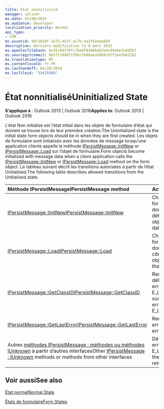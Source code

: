 ```yaml
---
title: État nonnitialisé
manager: soliver
ms.date: 03/09/2015
ms.audience: Developer
localization_priority: Normal
api_type:
- COM
ms.assetid: e071b50f-2e75-4537-ac7b-4a2f5ebea83d
description: Dernière modification le 9 mars 2015
ms.openlocfilehash: be35c9d3f8fc7badf83086e63e4c94e0efa4d5bf
ms.sourcegitcommit: 8657170d071f9bcf680aba50b9c07f2a4fb82283
ms.translationtype: MT
ms.contentlocale: fr-FR
ms.lasthandoff: 04/28/2019
ms.locfileid: "33425560"
---
```

# <a name="uninitialized-state"></a><span data-ttu-id="ecf9a-103">État nonnitialisé</span><span class="sxs-lookup"><span data-stu-id="ecf9a-103">Uninitialized State</span></span>

  
  
<span data-ttu-id="ecf9a-104">**S’applique à** : Outlook 2013 | Outlook 2016</span><span class="sxs-lookup"><span data-stu-id="ecf9a-104">**Applies to**: Outlook 2013 | Outlook 2016</span></span> 
  
<span data-ttu-id="ecf9a-105">L’état Non initialisé est l’état initial dans les objets de formulaire d’état qui doivent se trouve lors de leur première création.</span><span class="sxs-lookup"><span data-stu-id="ecf9a-105">The Uninitialized state is the initial state form objects should be in when they are first created.</span></span> <span data-ttu-id="ecf9a-106">Les objets de formulaire sont initialisés avec les données de message lorsqu’une application cliente appelle la méthode [IPersistMessage::InitNew](ipersistmessage-initnew.md) or [IPersistMessage::Load](ipersistmessage-load.md) sur l’objet de formulaire.</span><span class="sxs-lookup"><span data-stu-id="ecf9a-106">Form objects become initialized with message data when a client application calls the [IPersistMessage::InitNew](ipersistmessage-initnew.md) or [IPersistMessage::Load](ipersistmessage-load.md) method on the form object.</span></span> <span data-ttu-id="ecf9a-107">Le tableau suivant décrit les transitions autorisées à partir de l’état Unitialized.</span><span class="sxs-lookup"><span data-stu-id="ecf9a-107">The following table describes allowed transitions from the Unitialized state.</span></span> 
  
|<span data-ttu-id="ecf9a-108">**Méthode IPersistMessage**</span><span class="sxs-lookup"><span data-stu-id="ecf9a-108">**IPersistMessage method**</span></span>|<span data-ttu-id="ecf9a-109">**Action**</span><span class="sxs-lookup"><span data-stu-id="ecf9a-109">**Action**</span></span>|<span data-ttu-id="ecf9a-110">**Nouvel état**</span><span class="sxs-lookup"><span data-stu-id="ecf9a-110">**New state**</span></span>|
|:-----|:-----|:-----|
|[<span data-ttu-id="ecf9a-111">IPersistMessage::InitNew</span><span class="sxs-lookup"><span data-stu-id="ecf9a-111">IPersistMessage::InitNew</span></span>](ipersistmessage-initnew.md) <br/> |<span data-ttu-id="ecf9a-112">Chargez l’objet de formulaire avec les données par défaut.</span><span class="sxs-lookup"><span data-stu-id="ecf9a-112">Load the form object with default data.</span></span>  <br/> |[<span data-ttu-id="ecf9a-113">Normal</span><span class="sxs-lookup"><span data-stu-id="ecf9a-113">Normal</span></span>](normal-state.md) <br/> |
|[<span data-ttu-id="ecf9a-114">IPersistMessage::Load</span><span class="sxs-lookup"><span data-stu-id="ecf9a-114">IPersistMessage::Load</span></span>](ipersistmessage-load.md) <br/> |<span data-ttu-id="ecf9a-115">Chargez l’objet de formulaire avec les données du message cible.</span><span class="sxs-lookup"><span data-stu-id="ecf9a-115">Load the form object with data from the target message.</span></span>  <br/> |<span data-ttu-id="ecf9a-116">Normal</span><span class="sxs-lookup"><span data-stu-id="ecf9a-116">Normal</span></span>  <br/> |
|[<span data-ttu-id="ecf9a-117">IPersistMessage::GetClassID</span><span class="sxs-lookup"><span data-stu-id="ecf9a-117">IPersistMessage::GetClassID</span></span>](ipersistmessage-getclassid.md) <br/> |<span data-ttu-id="ecf9a-118">Renvoyer la réussite ou définir la dernière erreur sur et renvoyer E_UNEXPECTED.</span><span class="sxs-lookup"><span data-stu-id="ecf9a-118">Return success, or set the last error to and return E_UNEXPECTED.</span></span>  <br/> |<span data-ttu-id="ecf9a-119">Nonnitialisé</span><span class="sxs-lookup"><span data-stu-id="ecf9a-119">Uninitialized</span></span>  <br/> |
|[<span data-ttu-id="ecf9a-120">IPersistMessage::GetLastError</span><span class="sxs-lookup"><span data-stu-id="ecf9a-120">IPersistMessage::GetLastError</span></span>](ipersistmessage-getlasterror.md) <br/> |<span data-ttu-id="ecf9a-121">Renvoyer la dernière erreur.</span><span class="sxs-lookup"><span data-stu-id="ecf9a-121">Return the last error.</span></span>  <br/> |<span data-ttu-id="ecf9a-122">Nonnitialisé</span><span class="sxs-lookup"><span data-stu-id="ecf9a-122">Uninitialized</span></span>  <br/> |
|<span data-ttu-id="ecf9a-123">Autres [méthodes IPersistMessage : méthodes ou méthodes IUnknown](ipersistmessageiunknown.md) à partir d’autres interfaces</span><span class="sxs-lookup"><span data-stu-id="ecf9a-123">Other [IPersistMessage : IUnknown](ipersistmessageiunknown.md) methods or methods from other interfaces</span></span>  <br/> |<span data-ttu-id="ecf9a-124">Définissez la dernière erreur sur et renvoyez E_UNEXPECTED.</span><span class="sxs-lookup"><span data-stu-id="ecf9a-124">Set the last error to and return E_UNEXPECTED.</span></span>  <br/> |<span data-ttu-id="ecf9a-125">Nonnitialisé</span><span class="sxs-lookup"><span data-stu-id="ecf9a-125">Uninitialized</span></span>  <br/> |
   
## <a name="see-also"></a><span data-ttu-id="ecf9a-126">Voir aussi</span><span class="sxs-lookup"><span data-stu-id="ecf9a-126">See also</span></span>



[<span data-ttu-id="ecf9a-127">État normal</span><span class="sxs-lookup"><span data-stu-id="ecf9a-127">Normal State</span></span>](normal-state.md)
  
[<span data-ttu-id="ecf9a-128">États de formulaire</span><span class="sxs-lookup"><span data-stu-id="ecf9a-128">Form States</span></span>](form-states.md)

